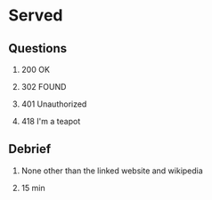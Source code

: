 # Served

## Questions

1. 200 OK

2. 302 FOUND

3. 401 Unauthorized

4. 418 I'm a teapot

## Debrief

1. None other than the linked website and wikipedia

2. 15 min
